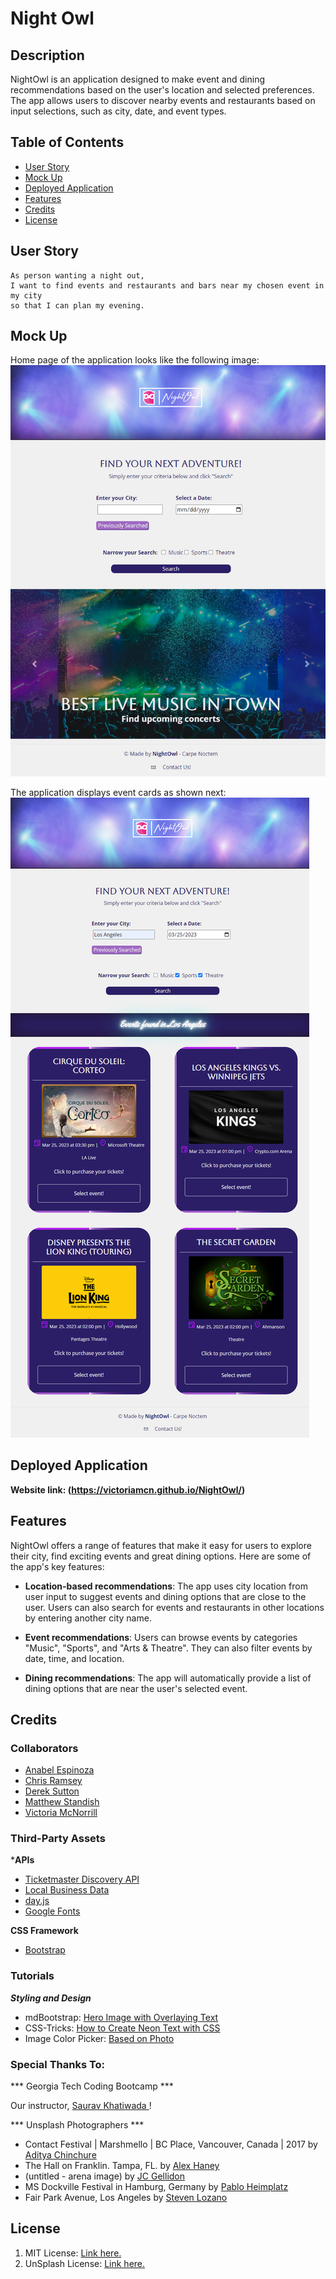 # Night Owl

## Description

NightOwl is an application designed to make event and dining recommendations based on the user's location and selected preferences. The app allows users to discover nearby events and restaurants based on input selections, such as city, date, and event types.


## Table of Contents

- [User Story](#user-story)
- [Mock Up](#mock-up)
- [Deployed Application](#deployed-application)
- [Features](#features)
- [Credits](#credits)
- [License](#license)

## User Story

```
As person wanting a night out,
I want to find events and restaurants and bars near my chosen event in my city
so that I can plan my evening.
```

## Mock Up

Home page of the application looks like the following image:
![NightOwl-Home](./images/NightOwl-Home.html.png)

The application displays event cards as shown next:
![NightOwl-Events](./images/NightOwl-EventSearch.png)

## Deployed Application

**Website link: (https://victoriamcn.github.io/NightOwl/)**

## Features

NightOwl offers a range of features that make it easy for users to explore their city, find exciting events and great dining options. Here are some of the app's key features:

- **Location-based recommendations**: The app uses city location from user input to suggest events and dining options that are close to the user. Users can also search for events and restaurants in other locations by entering another city name.

- **Event recommendations**: Users can browse events by categories "Music", "Sports", and "Arts & Theatre". They can also filter events by date, time, and location.

- **Dining recommendations**: The app will automatically provide a list of dining options that are near the user's selected event.

## Credits

### Collaborators

- [Anabel Espinoza](https://github.com/Anabel-Espinoza)
- [Chris Ramsey](https://github.com/c-ramsey)
- [Derek Sutton](https://github.com/dereksutton)
- [Matthew Standish](https://github.com/MatthewStandish)
- [Victoria McNorrill](https://github.com/victoriamcn)

### Third-Party Assets

***APIs**

- [Ticketmaster Discovery API](https://developer.ticketmaster.com/products-and-docs/apis/discovery-api/v2/)
- [Local Business Data](https://rapidapi.com/letscrape-6bRBa3QguO5/api/local-business-data/)
- [day.js](https://day.js.org/docs/en/installation/browser)
- [Google Fonts](https://fonts.google.com/share?selection.family=Pacifico|Source+Sans+Pro:ital,wght@0,400;0,600;1,300|Yellowtail)

**CSS Framework**

- [Bootstrap](https://getbootstrap.com/docs/5.3/getting-started/introduction/)

### Tutorials

***Styling and Design***

- mdBootstrap: [Hero Image with Overlaying Text](https://mdbootstrap.com/docs/standard/extended/hero/#section-background-image-with-navbar)
- CSS-Tricks: [How to Create Neon Text with CSS](https://css-tricks.com/how-to-create-neon-text-with-css/)
- Image Color Picker: [Based on Photo](https://imagecolorpicker.com/)

### Special Thanks To:

*** Georgia Tech Coding Bootcamp ***

Our instructor, [Saurav Khatiwada
](https://github.com/khatiwadasaurav)!

*** Unsplash Photographers ***

- Contact Festival | Marshmello | BC Place, Vancouver, Canada | 2017 by [Aditya Chinchure](https://unsplash.com/@adityachinchure)
- The Hall on Franklin. Tampa, FL. by [Alex Haney](https://unsplash.com/@alexhaney)
- (untitled - arena image) by [JC Gellidon](https://unsplash.com/@jcgellidon)
- MS Dockville Festival in Hamburg, Germany by [Pablo Heimplatz](https://unsplash.com/@pabloheimplatz)
- Fair Park Avenue, Los Angeles by [Steven Lozano](https://unsplash.com/@stevenlozano)


## License

1. MIT License: [Link here.](https://github.com/victoriamcn/NightOwl/blob/main/LICENSE)
2. UnSplash License: [Link here.](https://unsplash.com/license)